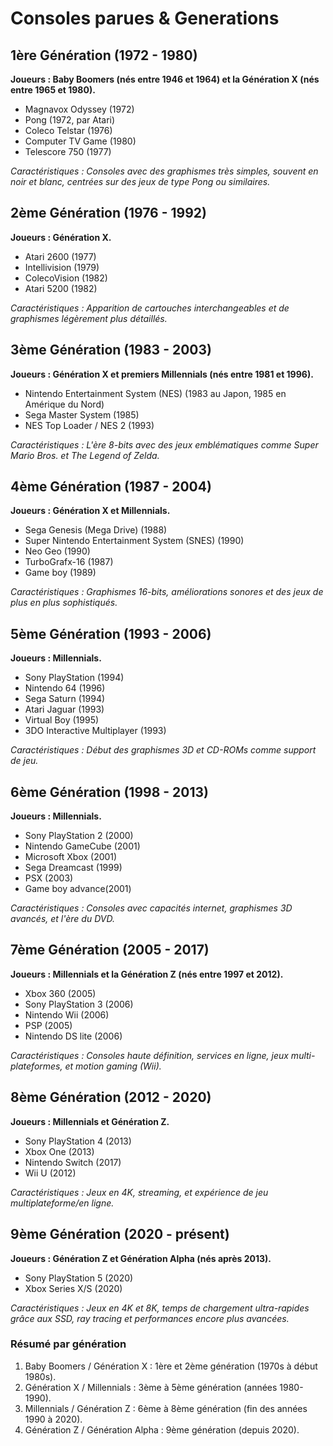 # Consoles parues & Generations

## 1ère Génération (1972 - 1980)

**Joueurs : Baby Boomers (nés entre 1946 et 1964) et la Génération X (nés entre 1965 et 1980).**

- Magnavox Odyssey (1972)
- Pong (1972, par Atari)
- Coleco Telstar (1976)
- Computer TV Game (1980)
- Telescore 750 (1977)

_Caractéristiques : Consoles avec des graphismes très simples, souvent en noir et blanc, centrées sur des jeux de type Pong ou similaires._

## 2ème Génération (1976 - 1992)

**Joueurs : Génération X.**

- Atari 2600 (1977)
- Intellivision (1979)
- ColecoVision (1982)
- Atari 5200 (1982)

_Caractéristiques : Apparition de cartouches interchangeables et de graphismes légèrement plus détaillés._

## 3ème Génération (1983 - 2003)

**Joueurs : Génération X et premiers Millennials (nés entre 1981 et 1996).**

- Nintendo Entertainment System (NES) (1983 au Japon, 1985 en Amérique du Nord)
- Sega Master System (1985)
- NES Top Loader / NES 2 (1993)

_Caractéristiques : L'ère 8-bits avec des jeux emblématiques comme Super Mario Bros. et The Legend of Zelda._

## 4ème Génération (1987 - 2004)

**Joueurs : Génération X et Millennials.**

- Sega Genesis (Mega Drive) (1988)
- Super Nintendo Entertainment System (SNES) (1990)
- Neo Geo (1990)
- TurboGrafx-16 (1987)
- Game boy (1989)

_Caractéristiques : Graphismes 16-bits, améliorations sonores et des jeux de plus en plus sophistiqués._

## 5ème Génération (1993 - 2006)

**Joueurs : Millennials.**

- Sony PlayStation (1994)
- Nintendo 64 (1996)
- Sega Saturn (1994)
- Atari Jaguar (1993)
- Virtual Boy (1995)
- 3DO Interactive Multiplayer (1993)

_Caractéristiques : Début des graphismes 3D et CD-ROMs comme support de jeu._

## 6ème Génération (1998 - 2013)

**Joueurs : Millennials.**

- Sony PlayStation 2 (2000)
- Nintendo GameCube (2001)
- Microsoft Xbox (2001)
- Sega Dreamcast (1999)
- PSX (2003)
- Game boy advance(2001)

_Caractéristiques : Consoles avec capacités internet, graphismes 3D avancés, et l'ère du DVD._

## 7ème Génération (2005 - 2017)

**Joueurs : Millennials et la Génération Z (nés entre 1997 et 2012).**

- Xbox 360 (2005)
- Sony PlayStation 3 (2006)
- Nintendo Wii (2006)
- PSP (2005)
- Nintendo DS lite (2006)

_Caractéristiques : Consoles haute définition, services en ligne, jeux multi-plateformes, et motion gaming (Wii)._

## 8ème Génération (2012 - 2020)

**Joueurs : Millennials et Génération Z.**

- Sony PlayStation 4 (2013)
- Xbox One (2013)
- Nintendo Switch (2017)
- Wii U (2012)

_Caractéristiques : Jeux en 4K, streaming, et expérience de jeu multiplateforme/en ligne._

## 9ème Génération (2020 - présent)

**Joueurs : Génération Z et Génération Alpha (nés après 2013).**

- Sony PlayStation 5 (2020)
- Xbox Series X/S (2020)

_Caractéristiques : Jeux en 4K et 8K, temps de chargement ultra-rapides grâce aux SSD, ray tracing et performances encore plus avancées._

### Résumé par génération

1. Baby Boomers / Génération X : 1ère et 2ème génération (1970s à début 1980s).
2. Génération X / Millennials : 3ème à 5ème génération (années 1980-1990).
3. Millennials / Génération Z : 6ème à 8ème génération (fin des années 1990 à 2020).
4. Génération Z / Génération Alpha : 9ème génération (depuis 2020).
